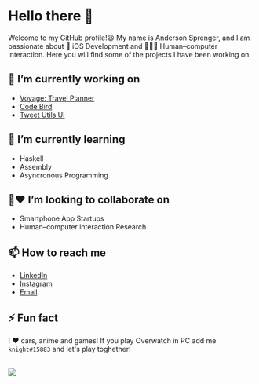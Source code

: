 # Hello there 👋

Welcome to my GitHub profile!😃 My name is Anderson Sprenger, and I am passionate about 🍎 iOS Development and 🤖🧑‍💻 Human–computer interaction. Here you will find some of the projects I have been working on.

## 🔭 I’m currently working on

* [Voyage: Travel Planner](https://apps.apple.com/ua/app/voyage-plan/id1629997994)
* [Code Bird](https://apps.apple.com/ua/app/codebird/id1582685085)
* [Tweet Utils UI](https://github.com/DAVINTLAB/Tweet-Utils-UI)

## 🌱 I’m currently learning

* Haskell
* Assembly
* Asyncronous Programming

## 🤝❤ I’m looking to collaborate on

* Smartphone App Startups 
* Human–computer interaction Research

## 📫 How to reach me

* [LinkedIn](https://www.linkedin.com/in/andersonsprenger/)
* [Instagram](https://instagram.com/andersprenger/)
* [Email](andersonsprenger@outlook.com)

## ⚡ Fun fact

I ❤️ cars, anime and games! If you play Overwatch in PC add me `knight#15883` and let's play toghether!

<br/>

<img src="https://github-readme-stats.vercel.app/api?username=andersprenger&show_icons=true&theme=dark"/>
